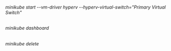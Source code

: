 ###### minikube start --vm-driver hyperv --hyperv-virtual-switch="Primary Virtual Switch"
###### minikube dashboard
###### minikube delete
